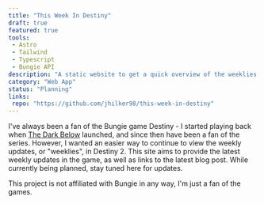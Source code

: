 ```yaml
---
title: "This Week In Destiny"
draft: true
featured: true
tools:
 - Astro
 - Tailwind
 - Typescript
 - Bungie API
description: "A static website to get a quick overview of the weeklies in Destiny 2."
category: "Web App"
status: "Planning"
links:
 repo: "https://github.com/jhilker98/this-week-in-destiny"
---
```


I've always been a fan of the Bungie game Destiny - I started playing back when [The Dark Below](https://www.destinypedia.com/The_Dark_Below) launched, and since then have been a fan of the series. However, I wanted an easier way to continue to view the weekly updates, or "weeklies", in Destiny 2. This site aims to provide the latest weekly updates in the game, as well as links to the latest blog post. While currently being planned, stay tuned here for updates.

This project is not affiliated with Bungie in any way, I'm just a fan of the games.